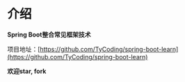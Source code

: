 # 介绍

**Spring Boot整合常见框架技术**

项目地址：[https://github.com/TyCoding/spring-boot-learn](https://github.com/TyCoding/spring-boot-learn)

**欢迎star, fork**